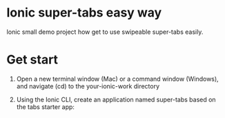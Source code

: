 # Ionic super-tabs easy way

Ionic small demo project how get to use swipeable super-tabs easily.

# Get start

1. Open a new terminal window (Mac) or a command window (Windows), and navigate (cd) to the your-ionic-work directory

2. Using the Ionic CLI, create an application named super-tabs based on the tabs starter app:
